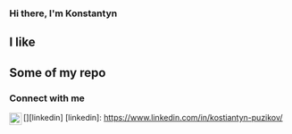 ### Hi there, I'm Konstantyn




## I like



## Some of my repo



### Connect with me


[<img align="left" alt="antonbabenko | LinkedIn" width="22px" src="https://cdn.jsdelivr.net/npm/simple-icons@v3/icons/linkedin.svg" />][linkedin]
[linkedin]: https://www.linkedin.com/in/kostiantyn-puzikov/

